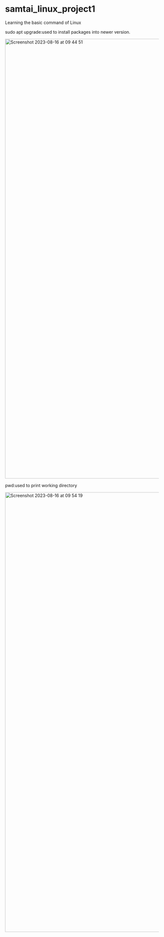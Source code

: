 # samtai_linux_project1

Learning the basic command of Linux

sudo apt upgrade:used to install packages into newer version.

<img width="1440" alt="Screenshot 2023-08-16 at 09 44 51" src="https://github.com/Samtaiglobal/samtai_linux_project1/assets/140549974/a9c96897-e5f8-4153-aafd-c00455dea06c">

pwd:used to print working directory

<img width="1440" alt="Screenshot 2023-08-16 at 09 54 19" src="https://github.com/Samtaiglobal/samtai_linux_project1/assets/140549974/78018afc-d64d-4399-92f6-52f844df0beb">
